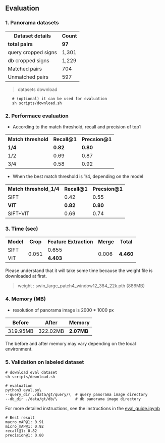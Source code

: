 ## Evaluation

### 1. Panorama datasets
<table style="width:100%">
  <tr>
    <th>Dataset details</th>
    <th>Count</th>
  </tr>
  <tr>
    <td><b>total pairs</b></td>
    <td><b>97</b></td>
  </tr>
  <tr>
    <td>query cropped signs</td>
    <td>1,301</td>
  </tr>
  <tr>
    <td>db cropped signs</td>
    <td>1,229</td>
  </tr>
  <tr>
    <td>Matched pairs</td>
    <td>704</td>
  </tr>
  <tr>
    <td>Unmatched pairs</td>
    <td>597</td>
  </tr>
</table>

> datasets download
  ```shell
     # (optional) it can be used for evaluation
     sh scripts/download.sh
  ```        
  
### 2. Performace evaluation
- According to the match threshold, recall and precision of top1
 <table style="width:100%">
  <tr>
    <th>Match threshold</th>
    <th>Recall@1</th>
    <th>Precsion@1</th>
  </tr>
  <tr>
    <td><b>1/4</b></td>
    <td><b>0.82</b></td>
    <td><b>0.80</b></td>
  </tr>
  <tr>
    <td>1/2</td>
    <td>0.69</td>
    <td>0.87</td>
  </tr>
  <tr>
    <td>3/4</td>
    <td>0.58</td>
    <td>0.92</td>
  </tr>
</table>
   
- When the best match threshold is 1/4, depending on the model
 <table style="width:100%">
  <tr>
    <th>Match threshold_1/4</th>
    <th>Recall@1</th>
    <th>Precsion@1</th>
  </tr>
  <tr>
    <td>SIFT</td>
    <td>0.42</td>
    <td>0.55</td>
  </tr>
  <tr>
    <td><b>VIT</b></td>
    <td><b>0.82</b></td>
    <td><b>0.80</b></td>
  </tr>
  <tr>
    <td>SIFT+VIT</td>
    <td>0.69</td>
    <td>0.74</td>
  </tr>
</table>

### 3. Time (sec)

<table style="width:100%">
 <tr>
   <th>Model</th>
   <th>Crop</th>
   <th><b>Feature Extraction</b></th>
   <th>Merge</th>
   <th>Total</th>
 </tr>
 <tr>
   <td>SIFT</td>
   <td rowspan=3>0.051</td>
   <td>0.655</td>
   <td rowspan=3>0.006</td>
   <td rowspan=3><b>4.460</b></td>
  </tr>
  <tr>
    <td>VIT</td>
    <td><b>4.403</b></td>
  </tr>
</table>

Please understand that it will take some time because the weight file is downloaded at first.
  > weight : swin_large_patch4_window12_384_22k.pth (886MB)

### 4. Memory (MB)

- resolution of panorama image is 2000 * 1000 px

| Before   | After    | Memory |
|----------|----------|--------|
| 319.95MB | 322.02MB | **2.07MB** |

The before and after memory may vary depending on the local environment.

### 5. Validation on labeled dataset

```shell
# download eval dataset
sh scripts/download.sh

# evaluation
python3 eval.py\
--query_dir ./data/gt/query/\  # query panorama image directory
--db_dir ./data/gt/db/\        # db panorama image directory
```

For more detailed instructions, see the instructions in the [eval_guide.ipynb](./eval_guide.ipynb)

```shell
# Best result
macro_mAP@1: 0.91
micro_mAP@1: 0.92
recall@1: 0.82
precision@1: 0.80
```
###
